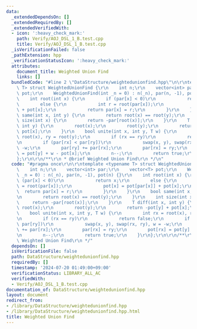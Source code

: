 ```yaml
---
data:
  _extendedDependsOn: []
  _extendedRequiredBy: []
  _extendedVerifiedWith:
  - icon: ':heavy_check_mark:'
    path: Verify/AOJ_DSL_1_B.test.cpp
    title: Verify/AOJ_DSL_1_B.test.cpp
  _isVerificationFailed: false
  _pathExtension: hpp
  _verificationStatusIcon: ':heavy_check_mark:'
  attributes:
    document_title: Weighted Union Find
    links: []
  bundledCode: "#line 2 \"DataStructure/weightedunionfind.hpp\"\n\r\ntemplate <typename\
    \ T> struct WeightedUnionFind {\r\n    int n;\r\n    vector<int> par;\r\n    vector<T>\
    \ pot;\r\n    WeightedUnionFind(int _n = 0) : n(_n), par(n, -1), pot(n) {}\r\n\
    \    int root(int x) {\r\n        if (par[x] < 0)\r\n            return x;\r\n\
    \        else {\r\n            int r = root(par[x]);\r\n            pot[x] = pot[par[x]]\
    \ + pot[x];\r\n            return par[x] = r;\r\n        }\r\n    }\r\n    bool\
    \ same(int x, int y) {\r\n        return root(x) == root(y);\r\n    }\r\n    int\
    \ size(int x) {\r\n        return -par[root(x)];\r\n    }\r\n    T diff(int x,\
    \ int y) {\r\n        root(x);\r\n        root(y);\r\n        return -pot[y] +\
    \ pot[x];\r\n    }\r\n    bool unite(int x, int y, T w) {\r\n        int rx =\
    \ root(x), ry = root(y);\r\n        if (rx == ry)\r\n            return false;\r\
    \n        if (par[rx] < par[ry])\r\n            swap(x, y), swap(rx, ry), w =\
    \ -w;\r\n        par[ry] += par[rx];\r\n        par[rx] = ry;\r\n        pot[rx]\
    \ = pot[y] + w - pot[x];\r\n        n--;\r\n        return true;\r\n    }\r\n\
    };\r\n\r\n/**\r\n * @brief Weighted Union Find\r\n */\n"
  code: "#pragma once\r\n\r\ntemplate <typename T> struct WeightedUnionFind {\r\n\
    \    int n;\r\n    vector<int> par;\r\n    vector<T> pot;\r\n    WeightedUnionFind(int\
    \ _n = 0) : n(_n), par(n, -1), pot(n) {}\r\n    int root(int x) {\r\n        if\
    \ (par[x] < 0)\r\n            return x;\r\n        else {\r\n            int r\
    \ = root(par[x]);\r\n            pot[x] = pot[par[x]] + pot[x];\r\n          \
    \  return par[x] = r;\r\n        }\r\n    }\r\n    bool same(int x, int y) {\r\
    \n        return root(x) == root(y);\r\n    }\r\n    int size(int x) {\r\n   \
    \     return -par[root(x)];\r\n    }\r\n    T diff(int x, int y) {\r\n       \
    \ root(x);\r\n        root(y);\r\n        return -pot[y] + pot[x];\r\n    }\r\n\
    \    bool unite(int x, int y, T w) {\r\n        int rx = root(x), ry = root(y);\r\
    \n        if (rx == ry)\r\n            return false;\r\n        if (par[rx] <\
    \ par[ry])\r\n            swap(x, y), swap(rx, ry), w = -w;\r\n        par[ry]\
    \ += par[rx];\r\n        par[rx] = ry;\r\n        pot[rx] = pot[y] + w - pot[x];\r\
    \n        n--;\r\n        return true;\r\n    }\r\n};\r\n\r\n/**\r\n * @brief\
    \ Weighted Union Find\r\n */"
  dependsOn: []
  isVerificationFile: false
  path: DataStructure/weightedunionfind.hpp
  requiredBy: []
  timestamp: '2024-07-20 01:49:00+09:00'
  verificationStatus: LIBRARY_ALL_AC
  verifiedWith:
  - Verify/AOJ_DSL_1_B.test.cpp
documentation_of: DataStructure/weightedunionfind.hpp
layout: document
redirect_from:
- /library/DataStructure/weightedunionfind.hpp
- /library/DataStructure/weightedunionfind.hpp.html
title: Weighted Union Find
---
```

